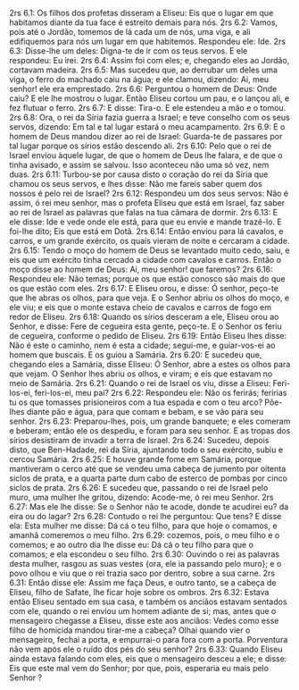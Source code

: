 2rs 6.1: Os filhos dos profetas disseram a Eliseu: Eis que o lugar em que habitamos diante da tua face é estreito demais para nós.
2rs 6.2: Vamos, pois até o Jordão, tomemos de lá cada um de nós, uma viga, e ali edifiquemos para nós um lugar em que habitemos. Respondeu ele: Ide.
2rs 6.3: Disse-lhe um deles: Digna-te de ir com os teus servos. E ele respondeu: Eu irei.
2rs 6.4: Assim foi com eles; e, chegando eles ao Jordão, cortavam madeira.
2rs 6.5: Mas sucedeu que, ao derrubar um deles uma viga, o ferro do machado caiu na água; e ele clamou, dizendo: Ai, meu senhor! ele era emprestado.
2rs 6.6: Perguntou o homem de Deus: Onde caiu? E ele lhe mostrou o lugar. Então Eliseu cortou um pau, e o lançou ali, e fez flutuar o ferro.
2rs 6.7: E disse: Tira-o. E ele estendeu a mão e o tomou.
2rs 6.8: Ora, o rei da Síria fazia guerra a Israel; e teve conselho com os seus servos, dizendo: Em tal e tal lugar estará o meu acampamento.
2rs 6.9: E o homem de Deus mandou dizer ao rei de Israel: Guarda-te de passares por tal lugar porque os sírios estão descendo ali.
2rs 6.10: Pelo que o rei de Israel enviou àquele lugar, de que o homem de Deus lhe falara, e de que o tinha avisado, e assim se salvou. Isso aconteceu não uma só vez, nem duas.
2rs 6.11: Turbou-se por causa disto o coração do rei da Síria que chamou os seus servos, e lhes disse: Não me fareis saber quem dos nossos é pelo rei de Israel?
2rs 6.12: Respondeu um dos seus servos: Não é assim, ó rei meu senhor, mas o profeta Eliseu que está em Israel, faz saber ao rei de Israel as palavras que falas na tua câmara de dormir.
2rs 6.13: E ele disse: Ide e vede onde ele está, para que eu envie e mande trazê-lo. E foi-lhe dito; Eis que está em Dotã.
2rs 6.14: Então enviou para lá cavalos, e carros, e um grande exército, os quais vieram de noite e cercaram a cidade.
2rs 6.15: Tendo o moço do homem de Deus se levantado muito cedo, saiu, e eis que um exército tinha cercado a cidade com cavalos e carros. Então o moço disse ao homem de Deus: Ai, meu senhor! que faremos?
2rs 6.16: Respondeu ele: Não temas; porque os que estão conosco são mais do que os que estão com eles.
2rs 6.17: E Eliseu orou, e disse: Ó senhor, peço-te que lhe abras os olhos, para que veja. E o Senhor abriu os olhos do moço, e ele viu; e eis que o monte estava cheio de cavalos e carros de fogo em redor de Eliseu.
2rs 6.18: Quando os sírios desceram a ele, Eliseu orou ao Senhor, e disse: Fere de cegueira esta gente, peço-te. E o Senhor os feriu de cegueira, conforme o pedido de Eliseu.
2rs 6.19: Então Eliseu lhes disse: Não é este o caminho, nem é esta a cidade; segui-me, e guiar-vos-ei ao homem que buscais. E os guiou a Samária.
2rs 6.20: E sucedeu que, chegando eles a Samária, disse Eliseu: Ó Senhor, abre a estes os olhos para que vejam. O Senhor lhes abriu os olhos, e viram; e eis que estavam no meio de Samária.
2rs 6.21: Quando o rei de Israel os viu, disse a Eliseu: Feri-los-ei, feri-los-ei, meu pai?
2rs 6.22: Respondeu ele: Não os ferirás; feririas tu os que tomasses prisioneiros com a tua espada e com o teu arco? Põe-lhes diante pão e água, para que comam e bebam, e se vão para seu senhor.
2rs 6.23: Preparou-lhes, pois, um grande banquete; e eles comeram e beberam; então ele os despediu, e foram para seu senhor. E as tropas dos sírios desistiram de invadir a terra de Israel.
2rs 6.24: Sucedeu, depois disto, que Ben-Hadade, rei da Síria, ajuntando todo o seu exército, subiu e cercou Samária.
2rs 6.25: E houve grande fome em Samária, porque mantiveram o cerco até que se vendeu uma cabeça de jumento por oitenta siclos de prata, e a quarta parte dum cabo de esterco de pombas por cinco siclos de prata.
2rs 6.26: E sucedeu que, passando o rei de Israel pelo muro, uma mulher lhe gritou, dizendo: Acode-me, ó rei meu Senhor.
2rs 6.27: Mas ele lhe disse: Se o Senhor não te acode, donde te acudirei eu? da eira ou do lagar?
2rs 6.28: Contudo o rei lhe perguntou: Que tens? E disse ela: Esta mulher me disse: Dá cá o teu filho, para que hoje o comamos, e amanhã comeremos o meu filho.
2rs 6.29: cozemos, pois, o meu filho e o comemos; e ao outro dia lhe disse eu: Dá cá o teu filho para que o comamos; e ela escondeu o seu filho.
2rs 6.30: Ouvindo o rei as palavras desta mulher, rasgou as suas vestes {ora, ele ia passando pelo muro}; e o povo olhou e viu que o rei trazia saco por dentro, sobre a sua carne.
2rs 6.31: Então disse ele: Assim me faça Deus, e outro tanto, se a cabeça de Eliseu, filho de Safate, lhe ficar hoje sobre os ombros.
2rs 6.32: Estava então Eliseu sentado em sua casa, e também os anciãos estavam sentados com ele, quando o rei enviou um homem adiante de si; mas, antes que o mensageiro chegasse a Eliseu, disse este aos anciãos: Vedes como esse filho de homicida mandou tirar-me a cabeça? Olhai quando vier o mensageiro, fechai a porta, e empurrai-o para fora com a porta. Porventura não vem após ele o ruído dos pés do seu senhor?
2rs 6.33: Quando Eliseu ainda estava falando com eles, eis que o mensageiro desceu a ele; e disse: Eis que este mal vem do Senhor; por que, pois, esperaria eu mais pelo Senhor ?
